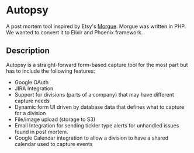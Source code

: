 # Autopsy

A post mortem tool inspired by Etsy's [Morgue](https://github.com/etsy/morgue).
Morgue was written in PHP. We wanted to convert it to Elixir and Phoenix
framework.

## Description

Autopsy is a straight-forward form-based capture tool for the most part but
has to include the following features:

* Google OAuth
* JIRA Integration
* Support for divisions (parts of a company) that may have different capture needs
* Dynamic form UI driven by database data that defines what to capture for a division
* File/image upload (storage to S3)
* Email Integration for sending tickler type alerts for unhandled issues found in post mortem.
* Google Calendar integration to allow a division to have a shared calendar used to capture events

